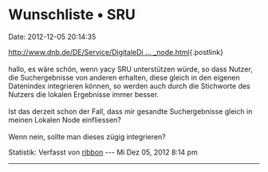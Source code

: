Wunschliste • SRU
=================

Date: 2012-12-05 20:14:35

[http://www.dnb.de/DE/Service/DigitaleDi \...
\_node.html](http://www.dnb.de/DE/Service/DigitaleDienste/SRU/sru_node.html){.postlink}\
\
hallo, es wäre schön, wenn yacy SRU unterstützen würde, so dass Nutzer,
die Suchergebnisse von anderen erhalten, diese gleich in den eigenen
Datenindex integrieren können, so werden auch durch die Stichworte des
Nutzers die lokalen Ergebnisse immer besser.\
\
Ist das derzeit schon der Fall, dass mir gesandte Suchergebnisse gleich
in meinen Lokalen Node einfliessen?\
\
Wenn nein, sollte man dieses zügig integrieren?

Statistik: Verfasst von
[ribbon](http://forum.yacy-websuche.de/memberlist.php?mode=viewprofile&u=193)
--- Mi Dez 05, 2012 8:14 pm

------------------------------------------------------------------------
